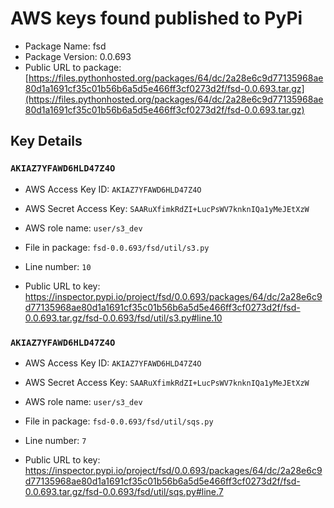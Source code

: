 # AWS keys found published to PyPi

* Package Name: fsd
* Package Version: 0.0.693
* Public URL to package: [https://files.pythonhosted.org/packages/64/dc/2a28e6c9d77135968ae80d1a1691cf35c01b56b6a5d5e466ff3cf0273d2f/fsd-0.0.693.tar.gz](https://files.pythonhosted.org/packages/64/dc/2a28e6c9d77135968ae80d1a1691cf35c01b56b6a5d5e466ff3cf0273d2f/fsd-0.0.693.tar.gz)

## Key Details

### `AKIAZ7YFAWD6HLD47Z4O`

* AWS Access Key ID: `AKIAZ7YFAWD6HLD47Z4O`
* AWS Secret Access Key: `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` 
* AWS role name: `user/s3_dev`
* File in package: `fsd-0.0.693/fsd/util/s3.py`
* Line number: `10`

* Public URL to key: https://inspector.pypi.io/project/fsd/0.0.693/packages/64/dc/2a28e6c9d77135968ae80d1a1691cf35c01b56b6a5d5e466ff3cf0273d2f/fsd-0.0.693.tar.gz/fsd-0.0.693/fsd/util/s3.py#line.10



### `AKIAZ7YFAWD6HLD47Z4O`

* AWS Access Key ID: `AKIAZ7YFAWD6HLD47Z4O`
* AWS Secret Access Key: `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` 
* AWS role name: `user/s3_dev`
* File in package: `fsd-0.0.693/fsd/util/sqs.py`
* Line number: `7`

* Public URL to key: https://inspector.pypi.io/project/fsd/0.0.693/packages/64/dc/2a28e6c9d77135968ae80d1a1691cf35c01b56b6a5d5e466ff3cf0273d2f/fsd-0.0.693.tar.gz/fsd-0.0.693/fsd/util/sqs.py#line.7



